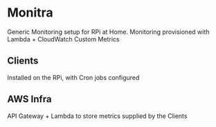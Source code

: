 # Monitra

Generic Monitoring setup for RPi at Home. Monitoring provisioned with Lambda + CloudWatch Custom Metrics

## Clients
Installed on the RPi, with Cron jobs configured

## AWS Infra
API Gateway + Lambda to store metrics supplied by the Clients